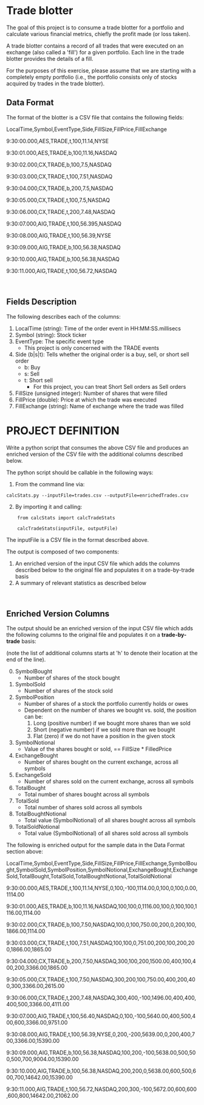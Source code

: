 # Trade blotter

The goal of this project is to consume a trade blotter for a portfolio
and calculate various financial metrics, chiefly the profit made (or
loss taken).

A trade blotter contains a record of all trades that were executed on an
exchange (also called a 'fill') for a given portfolio. Each line in the
trade blotter provides the details of a fill.

For the purposes of this exercise, please assume that we are starting
with a completely empty portfolio (i.e., the portfolio consists only of
stocks acquired by trades in the trade blotter).

Data Format
-----------

The format of the blotter is a CSV file that contains the following
fields:

LocalTime,Symbol,EventType,Side,FillSize,FillPrice,FillExchange

9:30:00.000,AES,TRADE,t,100,11.14,NYSE

9:30:01.000,AES,TRADE,b,100,11.16,NASDAQ

9:30:02.000,CX,TRADE,b,100,7.5,NASDAQ

9:30:03.000,CX,TRADE,t,100,7.51,NASDAQ

9:30:04.000,CX,TRADE,b,200,7.5,NASDAQ

9:30:05.000,CX,TRADE,t,100,7.5,NASDAQ

9:30:06.000,CX,TRADE,t,200,7.48,NASDAQ

9:30:07.000,AIG,TRADE,t,100,56.395,NASDAQ

9:30:08.000,AIG,TRADE,t,100,56.39,NYSE

9:30:09.000,AIG,TRADE,b,100,56.38,NASDAQ

9:30:10.000,AIG,TRADE,b,100,56.38,NASDAQ

9:30:11.000,AIG,TRADE,t,100,56.72,NASDAQ

 

Fields Description
------------------

The following describes each of the columns:

1.  LocalTime (string): Time of the order event in HH:MM:SS.millisecs
2.  Symbol (string): Stock ticker
3.  EventType: The specific event type
    -   This project is only concerned with the TRADE events
4.  Side (b\|s\|t): Tells whether the original order is a buy, sell, or
    short sell order
    -   b: Buy
    -   s: Sell
    -   t: Short sell
        -   For this project, you can treat Short Sell orders as Sell
            orders
5.  FillSize (unsigned integer): Number of shares that were filled
6.  FillPrice (double): Price at which the trade was executed
7.  FillExchange (string): Name of exchange where the trade was filled


PROJECT DEFINITION
==================

Write a python script that consumes the above CSV file and produces an
enriched version of the CSV file with the additional columns described
below.

The python script should be callable in the following ways:

1.  From the command line via:

```{bash}
calcStats.py --inputFile=trades.csv --outputFile=enrichedTrades.csv
```

2.  By importing it and calling:

```{bash}
    from calcStats import calcTradeStats

    calcTradeStats(inputFile, outputFile)
```

The inputFile is a CSV file in the format described above.


The output is composed of two components:

1.  An enriched version of the input CSV file which adds the columns
    described below to the original file and populates it on a
    trade-by-trade basis
2.  A summary of relevant statistics as described below

 

Enriched Version Columns
------------------------

The output should be an enriched version of the input CSV file which
adds the following columns to the original file and populates it on
a **trade-by-trade** basis:

(note the list of additional columns starts at 'h' to denote their
location at the end of the line).
 

0.  SymbolBought
    -   Number of shares of the stock bought
1.  SymbolSold
    -   Number of shares of the stock sold
2.  SymbolPosition
    -   Number of shares of a stock the portfolio currently holds or
        owes
    -   Dependent on the number of shares we bought vs. sold, the
        position can be:
        1.  Long (positive number) if we bought more shares than we sold
        2.  Short (negative number) if we sold more than we bought
        3.  Flat (zero) if we do not have a position in the given stock
3.  SymbolNotional
    -   Value of the shares bought or sold, == FillSize \* FilledPrice
4.  ExchangeBought
    -   Number of shares bought on the current exchange, across all
        symbols
5.  ExchangeSold
    -   Number of shares sold on the current exchange, across all
        symbols
6.  TotalBought
    -   Total number of shares bought across all symbols
7.  TotalSold
    -   Total number of shares sold across all symbols
8.  TotalBoughtNotional
    -   Total value (SymbolNotional) of all shares bought across all
        symbols
9.  TotalSoldNotional
    -   Total value (SymbolNotional) of all shares sold across all
        symbols


The following is enriched output for the sample data in the Data Format
section above:


LocalTime,Symbol,EventType,Side,FillSize,FillPrice,FillExchange,SymbolBought,SymbolSold,SymbolPosition,SymbolNotional,ExchangeBought,ExchangeSold,TotalBought,TotalSold,TotalBoughtNotional,TotalSoldNotional

9:30:00.000,AES,TRADE,t,100,11.14,NYSE,0,100,-100,1114.00,0,100,0,100,0.00,1114.00

9:30:01.000,AES,TRADE,b,100,11.16,NASDAQ,100,100,0,1116.00,100,0,100,100,1116.00,1114.00

9:30:02.000,CX,TRADE,b,100,7.50,NASDAQ,100,0,100,750.00,200,0,200,100,1866.00,1114.00

9:30:03.000,CX,TRADE,t,100,7.51,NASDAQ,100,100,0,751.00,200,100,200,200,1866.00,1865.00

9:30:04.000,CX,TRADE,b,200,7.50,NASDAQ,300,100,200,1500.00,400,100,400,200,3366.00,1865.00

9:30:05.000,CX,TRADE,t,100,7.50,NASDAQ,300,200,100,750.00,400,200,400,300,3366.00,2615.00

9:30:06.000,CX,TRADE,t,200,7.48,NASDAQ,300,400,-100,1496.00,400,400,400,500,3366.00,4111.00

9:30:07.000,AIG,TRADE,t,100,56.40,NASDAQ,0,100,-100,5640.00,400,500,400,600,3366.00,9751.00

9:30:08.000,AIG,TRADE,t,100,56.39,NYSE,0,200,-200,5639.00,0,200,400,700,3366.00,15390.00

9:30:09.000,AIG,TRADE,b,100,56.38,NASDAQ,100,200,-100,5638.00,500,500,500,700,9004.00,15390.00

9:30:10.000,AIG,TRADE,b,100,56.38,NASDAQ,200,200,0,5638.00,600,500,600,700,14642.00,15390.00

9:30:11.000,AIG,TRADE,t,100,56.72,NASDAQ,200,300,-100,5672.00,600,600,600,800,14642.00,21062.00